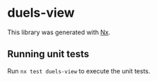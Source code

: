 # duels-view

This library was generated with [Nx](https://nx.dev).

## Running unit tests

Run `nx test duels-view` to execute the unit tests.
